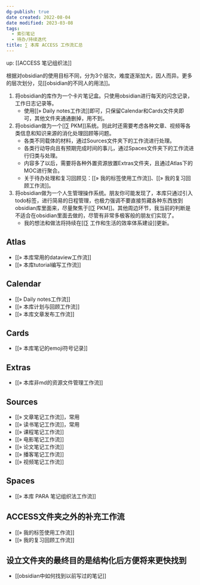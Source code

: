 ```yaml
---
dg-publish: true
date created: 2022-08-04
date modified: 2023-03-08
tags:
  - 索引笔记
  - 待办/持续迭代
title: ∑ 本库 ACCESS 工作流汇总
---
```


up: [[ACCESS 笔记组织法]]

根据对obsidian的使用目标不同，分为3个层次，难度逐渐加大，因人而异。更多的层次划分，见[[obsidian的不同人的用法]]。

1. 将obsidian的库作为一个卡片笔记盒。只使用obsidian进行每天的闪念记录，工作日志记录等。
	- 使用[[» Daily notes工作流]]即可，只保留Calendar和Cards文件夹即可，其他文件夹通通删掉，用不到。
2. 将obsidian做为一个[[∑ PKM]]系统。则此时还需要考虑各种文章、视频等各类信息和知识来源的消化处理回顾等问题。
	- 各类不同载体的材料，通过Sources文件夹下的工作流进行处理。
	- 各类行动导向且有预期完成时间的事儿，通过Spaces文件夹下的工作流进行归类与处理。
	- 内容多了以后，需要将各种外置资源放置Extras文件夹，且通过Atlas下的MOC进行聚合。
	- 关于待办处理和复习回顾见：[[» 我的标签使用工作流]]、[[» 我的复习回顾工作流]]。
3. 将obsidian做为一个人生管理操作系统。朋友你可能发现了，本库只通过引入todo标签，进行简易的日程管理，也极力强调不要直接剪藏各种东西放到obsidian库里面来，尽量聚焦于[[∑ PKM]]。其他周边环节，我当前的判断是不适合在obsidian里面去做的，尽管有非常多极客般的朋友们实现了。
	- 我的想法和做法将持续在[[∑ 工作和生活的效率体系建设]]更新。

## Atlas

- [[» 本库常用的dataview工作流]]
- [[» 本库tutorial编写工作流]]

## Calendar

- [[» Daily notes工作流]]
- [[» 本库计划与回顾工作流]]
- [[» 本库文章发布工作流]]

## Cards

- [[» 本库笔记的emoji符号记录]]

## Extras

- [[» 本库非md的资源文件管理工作流]]

## Sources

- [[» 文章笔记工作流]]，常用
- [[» 读书笔记工作流]]，常用
- [[» 课程笔记工作流]]
- [[» 电影笔记工作流]]
- [[» 论文笔记工作流]]
- [[» 播客笔记工作流]]
- [[» 视频笔记工作流]]

## Spaces

- [[» 本库 PARA 笔记组织法工作流]]

## ACCESS文件夹之外的补充工作流

- [[» 我的标签使用工作流]]
- [[» 我的复习回顾工作流]]

## 设立文件夹的最终目的是结构化后方便将来更快找到

- [[obsidian中如何找到以前写过的笔记]]
